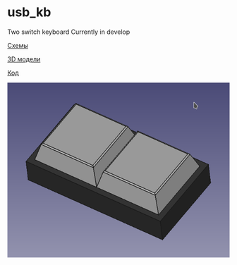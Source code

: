 # usb_kb
Two switch keyboard
Currently in develop

[Схемы](https://github.com/TakitaNirasa/usb_kb/tree/main/sch_pcb)

[3D модели](https://github.com/TakitaNirasa/usb_kb/tree/main/3d_models%26drawings)

[Код](https://github.com/TakitaNirasa/usb_kb/tree/main/code)


![Image](https://github.com/TakitaNirasa/usb_kb/blob/main/additional_files/Screenshot_20210916_141504.png)
